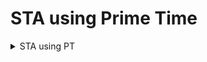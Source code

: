 # STA using Prime Time

<details>
  <summary>STA using PT</summary>
  <br>

#### Extract parasitics information in .SPEF format by using following command :

`write_parasitics -corner func1 -output /home/vijayalaxmi/Desktop/VLSI/VSDBabySoC/output/vsdbabysoc_parasitics`

![image](https://github.com/user-attachments/assets/e8f0fba8-060a-45c0-a903-9c04f247ef35)

* `.SPEF file:`

![image](https://github.com/user-attachments/assets/0d1fd085-ac77-4621-8c61-46ebd66a838e)

* In ICC2_shell, we can also write out the post_route netlist :

`write_verilog /home/vijayalaxmi/Desktop/VLSI/VSDBabySoC/output/vsdbabysoc_post_route_net.v`

![image](https://github.com/user-attachments/assets/b274ed74-9533-4932-ae41-3166da379bcb)
![image](https://github.com/user-attachments/assets/3e24a496-33a6-494d-9200-083989a69bef)


* Now we can use Prime Time tool for timing analysis using following script:

```
set m1 ""
set pvt ""
set wns ""
set whs ""
set FH [open report_timing_prime_time.rpt w]
puts $FH "PVT_Corner\tWNS\tWHS"


set lib_files [glob -directory /home/vijayalaxmi/SFAL-VSD/src/timing_libs/ -type f *.db]

foreach lib_file_paths $lib_files {
	

regexp {.*\/sky130_fd_sc_hd__(.*)\.db$} $lib_file_paths m1 pvt

set link_path "* /home/vijayalaxmi/SFAL-VSD/src/lib/avsdpll.db /home/vijayalaxmi/SFAL-VSD/src/lib/avsddac.db"
lappend link_path $lib_file_paths

read_verilog /home/vijayalaxmi/SFAL-VSD/output/vsdbabysoc_post_route_net_max_cap.v
current_design vsdbabysoc

link_design
read_sdc /home/vijayalaxmi/SFAL-VSD/output/vsdbabysoc_post_route.sdc
read_parasitics /home/vijayalaxmi/SFAL-VSD/output/vsdbabysoc_parasitics_max_cap.temp1_25.spef

set wns [get_attribute [get_timing_paths -delay_type max -max_paths 1] slack]
set whs [get_attribute [get_timing_paths -delay_type min -max_paths 1] slack]

puts $FH "$pvt\t$wns\t$whs"

remove_annotated_parasitics -all
reset_design
remove_design -all
remove_lib -all

}


close $FH


```
* `run pt_shell`

![image](https://github.com/user-attachments/assets/91456ece-7cf8-403c-8923-e4d1e7dff876)

* `source prime_time_sta_mul_pvt.tcl`

![image](https://github.com/user-attachments/assets/ee5fc8c7-c787-4b6a-92de-feca92a78c95)
![image](https://github.com/user-attachments/assets/9f04ebe7-fb4c-4d8e-8955-00e511f89415)


</details>

